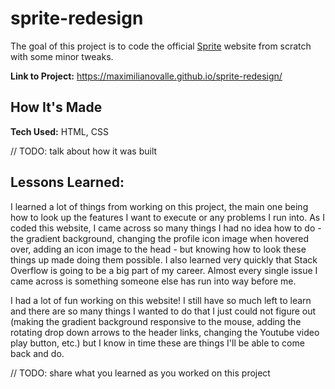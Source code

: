 # sprite-redesign
The goal of this project is to code the official [Sprite](https://www.coca-cola.com/us/en/brands/sprite) website from scratch with some minor tweaks.

**Link to Project:** https://maximilianovalle.github.io/sprite-redesign/

## How It's Made

**Tech Used:** HTML, CSS

// TODO: talk about how it was built

## Lessons Learned:

I learned a lot of things from working on this project, the main one being how to look up the features I want to execute or any problems I run into. As I coded this website, I came across so many things I had no idea how to do - the gradient background, changing the profile icon image when hovered over, adding an icon image to the head - but knowing how to look these things up made doing them possible. I also learned very quickly that Stack Overflow is going to be a big part of my career. Almost every single issue I came across is something someone else has run into way before me.

I had a lot of fun working on this website! I still have so much left to learn and there are so many things I wanted to do that I just could not figure out (making the gradient background responsive to the mouse, adding the rotating drop down arrows to the header links, changing the Youtube video play button, etc.) but I know in time these are things I'll be able to come back and do.

// TODO: share what you learned as you worked on this project
